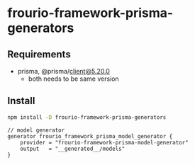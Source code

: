 # frourio-framework-prisma-generators

## Requirements
- prisma, @prisma/client@5.20.0
  - both needs to be same version

## Install

```bash
npm install -D frourio-framework-prisma-generators
```

```prisma
// model generator
generator frourio_framework_prisma_model_generator {
    provider = "frourio-framework-prisma-model-generator"
    output   = "__generated__/models"
}
```
